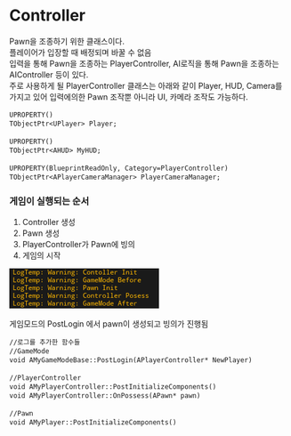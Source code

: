 # Controller
Pawn을 조종하기 위한 클래스이다.<br>
플레이어가 입장할 때 배정되며 바꿀 수 없음<br>
입력을 통해 Pawn을 조종하는 PlayerController, AI로직을 통해 Pawn을 조종하는 AIController 등이 있다.<br>
주로 사용하게 될 PlayerController 클래스는 아래와 같이 Player, HUD, Camera를 가지고 있어 입력에의한 Pawn 조작뿐 아니라 UI, 카메라 조작도 가능하다.
```
UPROPERTY()
TObjectPtr<UPlayer> Player;

UPROPERTY()
TObjectPtr<AHUD> MyHUD;

UPROPERTY(BlueprintReadOnly, Category=PlayerController)
TObjectPtr<APlayerCameraManager> PlayerCameraManager;

```
### 게임이 실행되는 순서
1. Controller 생성
3. Pawn 생성
4. PlayerController가 Pawn에 빙의
5. 게임의 시작

![시작순서](../images/StartGame.png)

게임모드의 PostLogin 에서 pawn이 생성되고 빙의가 진행됨
```
//로그를 추가한 함수들
//GameMode
void AMyGameModeBase::PostLogin(APlayerController* NewPlayer)

//PlayerController
void AMyPlayerController::PostInitializeComponents()
void AMyPlayerController::OnPossess(APawn* pawn)

//Pawn
void AMyPlayer::PostInitializeComponents()
```